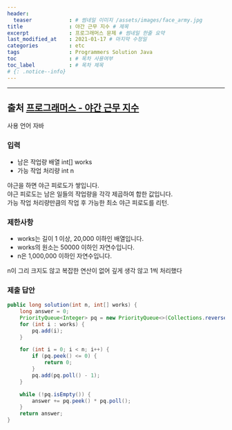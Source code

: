 ```yaml
---
header:
  teaser            : # 썸네일 이미지 /assets/images/face_army.jpg
title               : 야간 근무 지수 # 제목
excerpt             : 프로그래머스 문제 # 썸네일 한줄 요약
last_modified_at    : 2021-01-17 # 마지막 수정일
categories          : etc
tags                : Programmers Solution Java
toc                 : # 목차 사용여부
toc_label           : # 목차 제목
# {: .notice--info}
---
```


---
## 출처 [프로그래머스 - 야간 근무 지수](https://programmers.co.kr/learn/courses/30/lessons/12927)

사용 언어 자바

### 입력

- 남은 작업량 배열 int[] works
- 가능 작업 처리량 int n

야근을 하면 야근 피로도가 쌓입니다.  
야근 피로도는 남은 일들의 작업량을 각각 제곱하여 합한 값입니다.  
가능 작업 처리량만큼의 작업 후 가능한 최소 야근 피로도를 리턴.
 

### 제한사항

- works는 길이 1 이상, 20,000 이하인 배열입니다.
- works의 원소는 50000 이하인 자연수입니다.
- n은 1,000,000 이하인 자연수입니다.



n이 그리 크지도 않고 복잡한 연산이 없어 깊게 생각 않고 1씩 처리했다

### 제출 답안

```java
public long solution(int n, int[] works) {
    long answer = 0;
    PriorityQueue<Integer> pq = new PriorityQueue<>(Collections.reverseOrder());
    for (int i : works) {
        pq.add(i);
    }

    for (int i = 0; i < n; i++) {
        if (pq.peek() <= 0) {
            return 0;
        }
        pq.add(pq.poll() - 1);
    }

    while (!pq.isEmpty()) {
        answer += pq.peek() * pq.poll();
    }
    return answer;
}
```